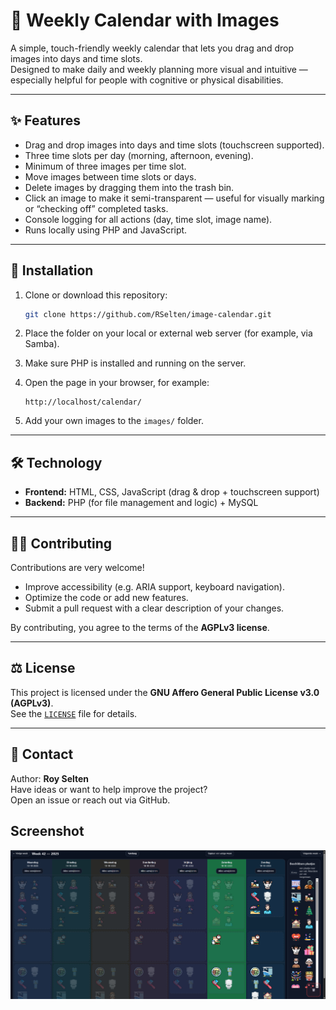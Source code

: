 # 📅 Weekly Calendar with Images

A simple, touch-friendly weekly calendar that lets you drag and drop images into days and time slots.  
Designed to make daily and weekly planning more visual and intuitive — especially helpful for people with cognitive or physical disabilities.

---

## ✨ Features

- Drag and drop images into days and time slots (touchscreen supported).  
- Three time slots per day (morning, afternoon, evening).  
- Minimum of three images per time slot.  
- Move images between time slots or days.  
- Delete images by dragging them into the trash bin.  
- Click an image to make it semi-transparent — useful for visually marking or “checking off” completed tasks.  
- Console logging for all actions (day, time slot, image name).  
- Runs locally using PHP and JavaScript.

---

## 🧩 Installation

1. Clone or download this repository:  
   ```bash
   git clone https://github.com/RSelten/image-calendar.git
   ```

2. Place the folder on your local or external web server (for example, via Samba).  

3. Make sure PHP is installed and running on the server.  

4. Open the page in your browser, for example:  
   ```
   http://localhost/calendar/
   ```

5. Add your own images to the `images/` folder.

---

## 🛠️ Technology

- **Frontend:** HTML, CSS, JavaScript (drag & drop + touchscreen support)  
- **Backend:** PHP (for file management and logic) + MySQL
---

## 🧑‍💻 Contributing

Contributions are very welcome!  
- Improve accessibility (e.g. ARIA support, keyboard navigation).  
- Optimize the code or add new features.  
- Submit a pull request with a clear description of your changes.  

By contributing, you agree to the terms of the **AGPLv3 license**.

---

## ⚖️ License

This project is licensed under the **GNU Affero General Public License v3.0 (AGPLv3)**.  
See the [`LICENSE`](LICENSE) file for details.

---

## 💬 Contact

Author: **Roy Selten**  
Have ideas or want to help improve the project?  
Open an issue or reach out via GitHub.

## Screenshot

![Screenshot](examples/screenshot.png)